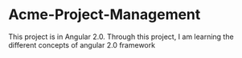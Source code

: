 # Acme-Project-Management
This project is in Angular 2.0. Through this project, I am learning the different concepts of angular 2.0 framework
